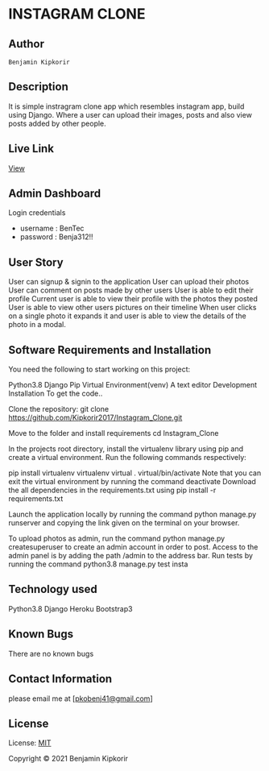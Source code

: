 # INSTAGRAM CLONE
## Author
    Benjamin Kipkorir

## Description
It is simple instragram clone app which resembles instagram app, build using Django.  Where a user can upload their images, posts and also view posts added by other people.

## Live Link
  <a href="">View</a>

## Admin Dashboard
Login credentials 
* username :  BenTec
* password : Benja312!!

## User Story
User can signup & signin to the application
User can upload their photos
User can comment on posts made by other users
User is able to edit their profile
Current user is able to view their profile with the photos they posted
User is able to view other users pictures on their timeline
When user clicks on a single photo it expands it and user is able to view the details of the photo in a modal.

## Software Requirements and Installation
You need the following to start working on this project: 

Python3.8
Django
Pip
Virtual Environment(venv)
A text editor
Development Installation
To get the code..

Clone the repository: git clone https://github.com/Kipkorir2017/Instagram_Clone.git

Move to the folder and install requirements cd Instagram_Clone

In the projects root directory, install the virtualenv library using pip and create a virtual environment. Run the following commands respectively:

pip install virtualenv
virtualenv virtual
. virtual/bin/activate
Note that you can exit the virtual environment by running the command deactivate
Download the all dependencies in the requirements.txt using pip install -r requirements.txt

Launch the application locally by running the command python manage.py runserver and copying the link given on the terminal on your browser.

To upload photos as admin, run the command python manage.py createsuperuser to create an admin account in order to post. Access to the admin panel is by adding the path /admin to the address bar.
Run tests by running the command python3.8 manage.py test insta

## Technology used
Python3.8
Django
Heroku
Bootstrap3

## Known Bugs
There are no known bugs 
## Contact Information
please email me at [pkobenj41@gmail.com]

## License
License: <a href="">MIT</a>

Copyright &#169; 2021 Benjamin Kipkorir